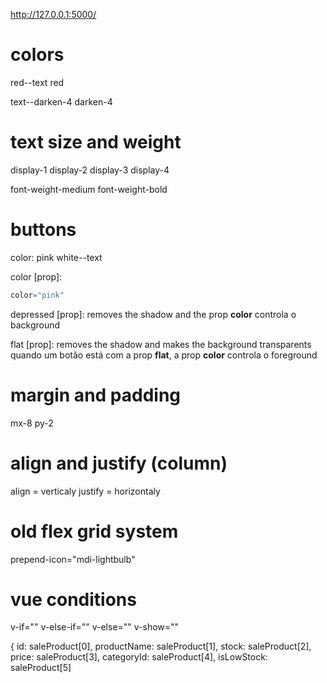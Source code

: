 http://127.0.0.1:5000/

# colors

red--text
red

text--darken-4
darken-4

# text size and weight

display-1
display-2
display-3
display-4

font-weight-medium
font-weight-bold

# buttons

color:
pink white--text

color [prop]:

```h
color="pink"
```

depressed [prop]:
removes the shadow and the prop **color** controla o background

flat [prop]:
removes the shadow and makes the background transparents
quando um botão está com a prop **flat**, a prop **color** controla o foreground

# margin and padding

mx-8
py-2

# align and justify (column)

align = verticaly
justify = horizontaly

# old flex grid system

<!--
still the same
<v-container>
   this is a row
   <v-layout row wrap justify justify-bla>

      this is a col
      <v-flex xs  md6 >
         <v-btn>click me</v-btn>
      </v-flex>

      this is a col
      <v-flex xs  md6 >
         <v-btn>click me</v-btn>
      </v-flex>
   </v-layout>
</v-container>
   -->

prepend-icon="mdi-lightbulb"

<v-col cols="12">
   <v-text-field
      label="Password*"
      type="password"
      required
   ></v-text-field>
</v-col>

# vue conditions

v-if=""
v-else-if=""
v-else=""
v-show=""


<!-- sales data -->
{
  id: saleProduct[0],
  productName: saleProduct[1],
  stock: saleProduct[2],
  price: saleProduct[3],
  categoryId: saleProduct[4],
  isLowStock: saleProduct[5]